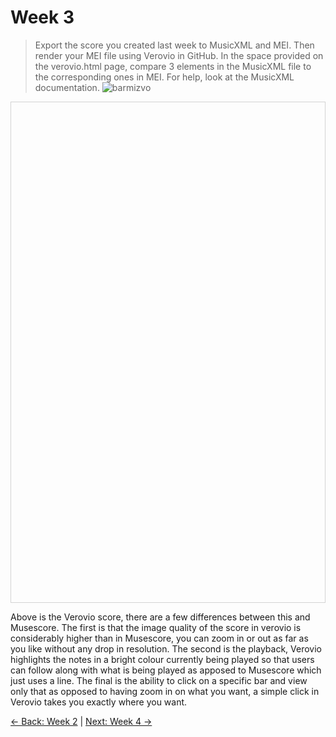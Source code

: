 # Week 3
>Export the score you created last week to MusicXML and MEI. Then render your MEI file using Verovio in GitHub. In the space provided on the verovio.html page, compare 3 elements in the MusicXML file to the corresponding ones in MEI. For help, look at the MusicXML documentation.
![barmizvo](https://github.com/user-attachments/assets/8b056064-7d5d-4f4e-8d28-2021ebdd7906)

<div class="panel-body">
    <div id="app" class="panel" style="border: 1px solid lightgray; min-height: 800px;"></div>
</div>

<script type="module">
    import 'https://editor.verovio.org/javascript/app/verovio-app.js';

    // Create the app - here with an empty option object
    const app = new Verovio.App(document.getElementById("app"), {});

    // Load a file (MEI or MusicXML)
    fetch("https://www.verovio.org/editor/brahms.mei")
        .then(function(response) {
            return response.text();
        })
        .then(function(text) {
            app.loadData(text);
        });
</script>

Above is the Verovio score, there are a few differences between this and Musescore. The first is that the image quality of the score in verovio is considerably higher than in Musescore, you can zoom in or out as far as you like without any drop in resolution. The second is the playback, Verovio highlights the notes in a bright colour currently being played so that users can follow along with what is being played as apposed to Musescore which just uses a line. The final is the ability to click on a specific bar and view only that as opposed to having zoom in on what you want, a simple click in Verovio takes you exactly where you want. 


[← Back: Week 2](page2.md) | [Next: Week 4 →](page4.md)
